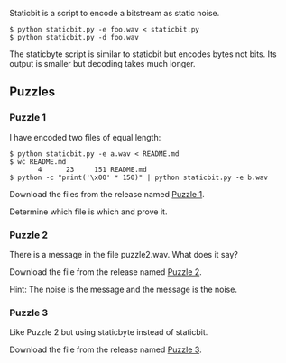 Staticbit is a script to encode a bitstream as static noise.

    $ python staticbit.py -e foo.wav < staticbit.py
    $ python staticbit.py -d foo.wav

The staticbyte script is similar to staticbit but encodes bytes not bits.
Its output is smaller but decoding takes much longer.


## Puzzles

### Puzzle 1

I have encoded two files of equal length:

    $ python staticbit.py -e a.wav < README.md
    $ wc README.md
           4      23     151 README.md
    $ python -c "print('\x00' * 150)" | python staticbit.py -e b.wav

Download the files from the release named [Puzzle 1][].

Determine which file is which and prove it.

### Puzzle 2

There is a message in the file puzzle2.wav. What does it say?

Download the file from the release named [Puzzle 2][].

Hint: The noise is the message and the message is the noise.

### Puzzle 3

Like Puzzle 2 but using staticbyte instead of staticbit.

Download the file from the release named [Puzzle 3][].


[Puzzle 1]: https://github.com/eliteraspberries/staticbit/releases/tag/puzzle1
[Puzzle 2]: https://github.com/eliteraspberries/staticbit/releases/tag/puzzle2
[Puzzle 3]: https://github.com/eliteraspberries/staticbit/releases/tag/puzzle3
